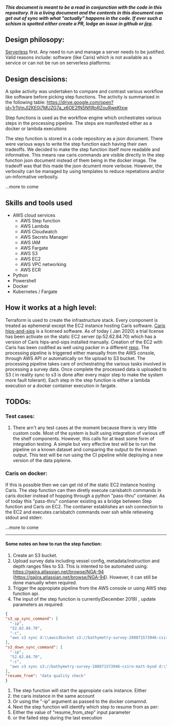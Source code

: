 ##### _This document is meant to be a read in conjunction with the code in this repository. It is a living document and the contents in this document can get out of sync with what "actually" happens in the code. If ever such a schism is spotted either create a PR, lodge an issue in github or [jira](https://gajira.atlassian.net/jira/software/projects/NGA/boards/520)._

## Design philosopy:

[Serverless](https://serverless.com/learn/manifesto/) first. Any need to run and manage a server needs to be justified. Valid reasons include: software (like Caris) which is not available as a service or can not be run on serverless platforms:

## Design descisions:
A spike activity was undertaken to compare and contrast various workflow like software before picking step functions. The activity is summarised in the following table: https://drive.google.com/open?id=1r1VmJI2KE0j7MUZG7a_x6OE2fN5NfIRoRZouRweKtxw

Step functions is used as the workflow engine which orchestrates various steps in the processing pipeline. The steps are manifested either as a docker or lambda executions

The step function is stored in a code repository as a json document. There were various ways to write the step function each having their own tradeoffs. We decided to make the step function itself more readable and informative. This means raw caris commands are visible directly in the step function json document instead of them being in the docker image. The tradeoff was that this made the json dcument more verbose. However, the verbosity can be managed by using templates to reduce repetations and/or un-informative verbosity. 

...more to come

## Skills and tools used
* AWS cloud services
  * AWS Step function
  * AWS Lambda
  * AWS Cloudwatch
  * AWS Secrets Manager
  * AWS IAM
  * AWS Fargate
  * AWS S3
  * AWS EC2
  * AWS VPC networking
  * AWS ECR
* Python
* Powershell
* Docker
* Kubernetes / Fargate

## How it works at a high level:
Terraform is used to create the infrastructure stack. Every component is treated as ephemeral except the EC2 instance hosting Caris software. [Caris hips-and-sips](https://www.teledynecaris.com/en/products/hips-and-sips/) is a licensed software. As of today ( Jan 2020) a trial license has been activate on the static EC2 server (ip:52.62.84.70) which has a version of Caris hips-and-sips installed manually. Creation of the EC2 with Caris has been codified as well using packer in a different [repo](https://github.com/GeoscienceAustralia/ausseabed-caris-ami).
The processing pipeline is triggered either manually from the AWS console, through AWS API or automatically on file upload to S3 bucket. The processing pipeline takes care of orchestrating the various tasks involved in processing a survey data. Once complete the processed data is uploaded to S3 ( in reality sync to s3 is done after every major step to make the system more fault tolerant).
Each step in the step function is either a lambda execution or a docker container execution in fargate.


## TODOs:
### Test cases:
1. There arn't any test cases at the moment because there is very little custom code. Most of the system is built using integration of various off the shelf components. However, this calls for at least some form of integration testing. A simple but very effective test will be to run the pipeline on a known dataset and comparing the output to the known output. This test will be run using the CI pipeline while deploying a new version of the data pipleine.
### Caris on docker:
If this is possible then we can get rid of the static EC2 instance hosting Caris. The step function can then diretly execute carisbatch commands in caris docker instead of hopping through a python "pass-thru" container. As of today this "pass-thru" contianer existing as a bridge between Step function and Caris on EC2. The contianer establishes an ssh connection to the EC2 and executes carisbatch commands over ssh while retieveing stdout and stderr.

...more to come



____________________
#### Some notes on how to run the step function:

1. Create an S3 bucket.
2. Upload survey data including vessel config, metadata/instruction and depth ranges files to S3. This is intented to be automated using: https://gajira.atlassian.net/browse/NGA-94 (https://gajira.atlassian.net/browse/NGA-94). However, it can still be done manually when required.
1. Trigger the appropiate pipeline from the AWS console or using AWS step function api.
1. The input of the step function is currently(December 2019) , update parameters as required:
  ```json
  {
  "s3_up_sync_command": [
    "-ip",
    "52.62.84.70",
    "-c",
    "aws s3 sync d:\\awss3bucket s3://bathymetry-survey-288871573946-csiro-matt-byod --acl public-read"
  ],
  "s3_down_sync_command": [
    "-ip",
    "52.62.84.70",
    "-c",
    "aws s3 sync s3://bathymetry-survey-288871573946-csiro-matt-byod d:\\awss3bucket"
  ],
  "resume_from": "data quality check"
}
```
1. The step function will start the appropiate caris instance. Either
  1. the caris instance in the same account
  1. Or using the "-ip" argument as passed to the docker comamnd.
1. Next the step function will identify which step to resume from as per:
  1. Either the value of "resume_from_step"  input parameter
  1. or the failed step during the last execution






   
